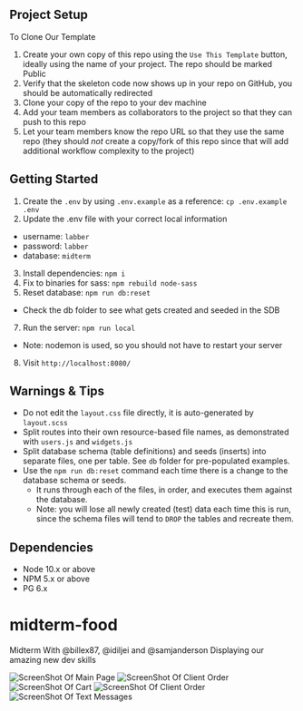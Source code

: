 
## Project Setup

To Clone Our Template

1. Create your own copy of this repo using the `Use This Template` button, ideally using the name of your project. The repo should be marked Public
2. Verify that the skeleton code now shows up in your repo on GitHub, you should be automatically redirected
3. Clone your copy of the repo to your dev machine
4. Add your team members as collaborators to the project so that they can push to this repo
5. Let your team members know the repo URL so that they use the same repo (they should _not_ create a copy/fork of this repo since that will add additional workflow complexity to the project)


## Getting Started

1. Create the `.env` by using `.env.example` as a reference: `cp .env.example .env`
2. Update the .env file with your correct local information 
  - username: `labber` 
  - password: `labber` 
  - database: `midterm`
3. Install dependencies: `npm i`
4. Fix to binaries for sass: `npm rebuild node-sass`
5. Reset database: `npm run db:reset`
  - Check the db folder to see what gets created and seeded in the SDB
7. Run the server: `npm run local`
  - Note: nodemon is used, so you should not have to restart your server
8. Visit `http://localhost:8080/`

## Warnings & Tips

- Do not edit the `layout.css` file directly, it is auto-generated by `layout.scss`
- Split routes into their own resource-based file names, as demonstrated with `users.js` and `widgets.js`
- Split database schema (table definitions) and seeds (inserts) into separate files, one per table. See `db` folder for pre-populated examples. 
- Use the `npm run db:reset` command each time there is a change to the database schema or seeds. 
  - It runs through each of the files, in order, and executes them against the database. 
  - Note: you will lose all newly created (test) data each time this is run, since the schema files will tend to `DROP` the tables and recreate them.

## Dependencies

- Node 10.x or above
- NPM 5.x or above
- PG 6.x

# midterm-food
Midterm With @billex87, @idiljei and @samjanderson Displaying our amazing new dev skills


![ScreenShot Of Main Page](https://github.com/Billex87/midterm-resource-wall/blob/main/public/images/main.png)
![ScreenShot Of Client Order](https://github.com/Billex87/midterm-resource-wall/blob/main/public/images/clientorder.png)
![ScreenShot Of Cart](https://github.com/Billex87/midterm-resource-wall/blob/main/public/images/cart.png)
![ScreenShot Of Client Order](https://github.com/Billex87/midterm-resource-wall/blob/main/public/images/restaurantview.png)
![ScreenShot Of Text Messages](https://github.com/Billex87/midterm-resource-wall/blob/main/public/images/texts.png)
